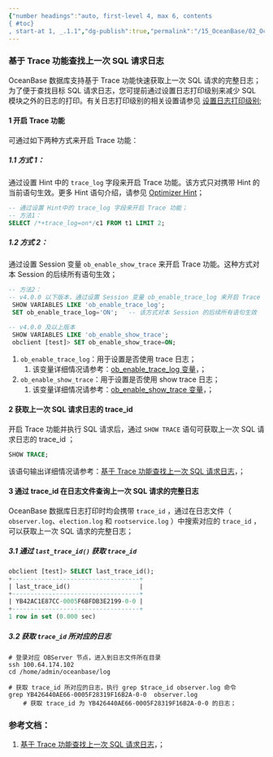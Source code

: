 ```yaml
---
{"number headings":"auto, first-level 4, max 6, contents
{ #toc}
, start-at 1, _.1.1","dg-publish":true,"permalink":"/15_OceanBase/02_OceanBase 基本操作/集群和多租户管理/基于 Trace 功能查找上一次 SQL 请求日志/","dgPassFrontmatter":true}
---
```



### 基于 Trace 功能查找上一次 SQL 请求日志

OceanBase 数据库支持基于 Trace 功能快速获取上一次 SQL 请求的完整日志；
为了便于查找目标 SQL 请求日志，您可提前通过设置日志打印级别来减少 SQL 模块之外的日志的打印。有关日志打印级别的相关设置请参见 [设置日志打印级别](https://www.oceanbase.com/docs/common-oceanbase-database-cn-10000000001702460);

#### 1 开启 Trace 功能
可通过如下两种方式来开启 Trace 功能：
##### 1.1 方式 1：
通过设置 Hint 中的 `trace_log` 字段来开启 Trace 功能。该方式只对携带 Hint 的当前语句生效。更多 Hint 语句介绍，请参见 [Optimizer Hint](https://www.oceanbase.com/docs/common-oceanbase-database-cn-10000000001702247)；
```sql
-- 通过设置 Hint中的 trace_log 字段来开启 Trace 功能；
-- 方法1：
SELECT /*+trace_log=on*/c1 FROM t1 LIMIT 2; 
```

##### 1.2 方式 2：
通过设置 Session 变量 `ob_enable_show_trace` 来开启 Trace 功能。这种方式对本 Session 的后续所有语句生效；
```sql
-- 方法2：
-- v4.0.0 以下版本，通过设置 Session 变量 ob_enable_trace_log 来开启 Trace 功能；
 SHOW VARIABLES LIKE 'ob_enable_trace_log';
 SET ob_enable_trace_log='ON';   -- 该方式对本 Session 的后续所有语句生效

-- v4.0.0 及以上版本
 SHOW VARIABLES LIKE 'ob_enable_show_trace';
 obclient [test]> SET ob_enable_show_trace=ON;
```

1. `ob_enable_trace_log`：用于设置是否使用 trace 日志；
	1. 该变量详细情况请参考：[ob_enable_trace_log 变量](https://www.yuque.com/conan-vw2ov/uzu4yl/qcigl9iskd0657xb)，；
2. `ob_enable_show_trace`：用于设置是否使用 show trace 日志；
	1. 该变量详细情况请参考：[ob_enable_show_trace 变量](https://www.oceanbase.com/docs/common-oceanbase-database-cn-0000000002183535)，；


#### 2 获取上一次 SQL 请求日志的 trace_id
开启 Trace 功能并执行 SQL 请求后，通过 `SHOW TRACE` 语句可获取上一次 SQL 请求日志的 trace_id ；
```sql
SHOW TRACE;
```
该语句输出详细情况请参考：[基于 Trace 功能查找上一次 SQL 请求日志](https://www.oceanbase.com/docs/common-oceanbase-database-cn-10000000001702462)，；

#### 3 通过 trace_id 在日志文件查询上一次 SQL 请求的完整日志

OceanBase 数据库日志打印时均会携带 `trace_id` ，通过在日志文件（ `observer.log`、`election.log` 和 `rootservice.log` ）中搜索对应的 `trace_id` ，可以获取上一次 SQL 请求的完整日志；

##### 3.1 通过 `last_trace_id()` 获取 `trace_id`

```sql
obclient [test]> SELECT last_trace_id();
+-----------------------------------+
| last_trace_id()                   |
+-----------------------------------+
| YB42AC1E87CC-0005F6BFDB3E2199-0-0 |
+-----------------------------------+
1 row in set (0.000 sec)
```


##### 3.2 获取 `trace_id` 所对应的日志
```shell
# 登录对应 OBServer 节点，进入到日志文件所在目录
ssh 100.64.174.102
cd /home/admin/oceanbase/log   

# 获取 trace_id 所对应的日志，执行 grep $trace_id observer.log 命令
grep YB426440AE66-0005F28319F16B2A-0-0  observer.log
	# 获取 trace_id 为 YB426440AE66-0005F28319F16B2A-0-0 的日志；
```


### 参考文档：
1.  [基于 Trace 功能查找上一次 SQL 请求日志](https://www.oceanbase.com/docs/enterprise-oceanbase-database-cn-10000000000946340)，；